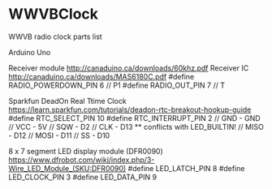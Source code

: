 # WWVBClock
WWVB radio clock parts list

Arduino Uno

Receiver module http://canaduino.ca/downloads/60khz.pdf
Receiver IC http://canaduino.ca/downloads/MAS6180C.pdf
#define RADIO_POWERDOWN_PIN 6 // P1
#define RADIO_OUT_PIN       7 // T

Sparkfun DeadOn Real Ttime Clock https://learn.sparkfun.com/tutorials/deadon-rtc-breakout-hookup-guide
#define RTC_SELECT_PIN     10
#define RTC_INTERRUPT_PIN  2
// GND - GND
// VCC - 5V
// SQW - D2
// CLK - D13  ** conflicts with LED_BUILTIN!
// MISO - D12
// MOSI - D11
// SS - D10

8 x 7 segment LED display module (DFR0090) https://www.dfrobot.com/wiki/index.php/3-Wire_LED_Module_(SKU:DFR0090)
#define LED_LATCH_PIN     8
#define LED_CLOCK_PIN     3
#define LED_DATA_PIN      9
